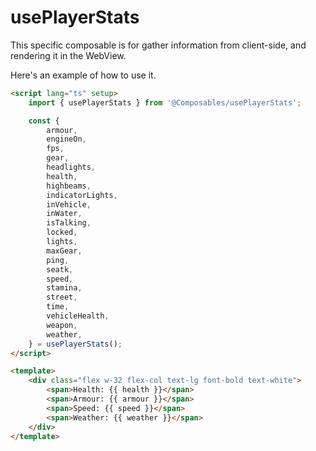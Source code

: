 # usePlayerStats

This specific composable is for gather information from client-side, and rendering it in the WebView.

Here's an example of how to use it.

```html
<script lang="ts" setup>
    import { usePlayerStats } from '@Composables/usePlayerStats';

    const {
        armour,
        engineOn,
        fps,
        gear,
        headlights,
        health,
        highbeams,
        indicatorLights,
        inVehicle,
        inWater,
        isTalking,
        locked,
        lights,
        maxGear,
        ping,
        seatk,
        speed,
        stamina,
        street,
        time,
        vehicleHealth,
        weapon,
        weather,
    } = usePlayerStats();
</script>

<template>
    <div class="flex w-32 flex-col text-lg font-bold text-white">
        <span>Health: {{ health }}</span>
        <span>Armour: {{ armour }}</span>
        <span>Speed: {{ speed }}</span>
        <span>Weather: {{ weather }}</span>
    </div>
</template>
```
